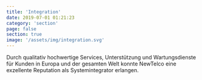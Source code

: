 ```yaml
---
title: 'Integration'
date: 2019-07-01 01:21:23
category: 'section'
page: false
section: true
image: '/assets/img/integration.svg'
---
```


Durch qualitativ hochwertige Services, Unterstützung und Wartungsdienste für Kunden in Europa und der gesamten Welt konnte NewTelco eine exzellente Reputation als Systemintegrator erlangen.
